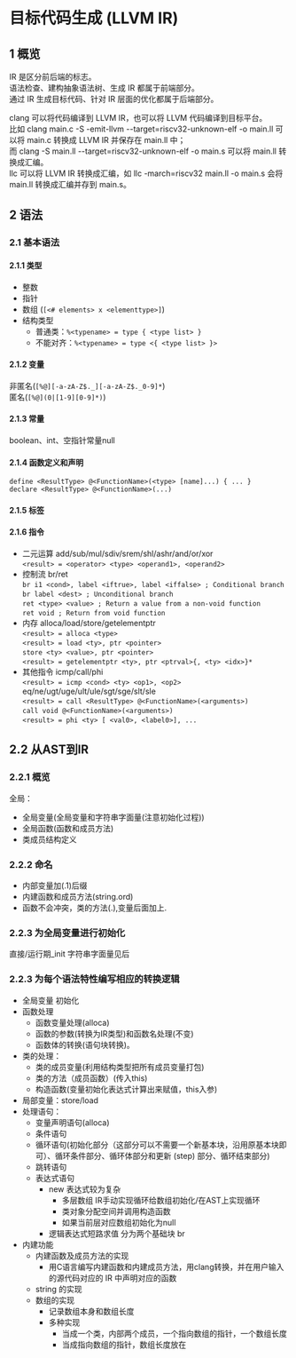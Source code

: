 # 目标代码生成 (LLVM IR)
## 1 概览
IR 是区分前后端的标志。  
语法检查、建构抽象语法树、生成 IR 都属于前端部分。  
通过 IR 生成目标代码、针对 IR 层面的优化都属于后端部分。  

clang 可以将代码编译到 LLVM IR，也可以将 LLVM 代码编译到目标平台。  
比如 clang main.c -S -emit-llvm --target=riscv32-unknown-elf -o main.ll 可以将 main.c 转换成 LLVM IR 并保存在 main.ll 中；  
而 clang -S main.ll --target=riscv32-unknown-elf -o main.s 可以将 main.ll 转换成汇编。  
llc 可以将 LLVM IR 转换成汇编，如 llc -march=riscv32 main.ll -o main.s 会将 main.ll 转换成汇编并存到 main.s。  

## 2 语法
### 2.1 基本语法
#### 2.1.1 类型 
- 整数
- 指针
- 数组 (`[<# elements> x <elementtype>]`)
- 结构类型
  - 普通类：`%<typename> = type { <type list> }`
  - 不能对齐：`%<typename> = type <{ <type list> }>`
#### 2.1.2 变量
非匿名(`[%@][-a-zA-Z$._][-a-zA-Z$._0-9]*`)  
匿名(`[%@](0|[1-9][0-9]*)`)
#### 2.1.3 常量
boolean、int、空指针常量null
#### 2.1.4 函数定义和声明
`define <ResultType> @<FunctionName>(<type> [name]...) { ... }`  
`declare <ResultType> @<FunctionName>(...)`
#### 2.1.5 标签
#### 2.1.6 指令
- 二元运算 add/sub/mul/sdiv/srem/shl/ashr/and/or/xor  
  `<result> = <operator> <type> <operand1>, <operand2>`  
- 控制流 br/ret  
  `br i1 <cond>, label <iftrue>, label <iffalse> ; Conditional branch`  
  `br label <dest> ; Unconditional branch`  
  `ret <type> <value> ; Return a value from a non-void function`  
  `ret void ; Return from void function`  
- 内存 alloca/load/store/getelementptr  
  `<result> = alloca <type>`  
  `<result> = load <ty>, ptr <pointer>`  
  `store <ty> <value>, ptr <pointer>`  
  `<result> = getelementptr <ty>, ptr <ptrval>{, <ty> <idx>}*`  
- 其他指令 icmp/call/phi  
  `<result> = icmp <cond> <ty> <op1>, <op2>`  
    eq/ne/ugt/uge/ult/ule/sgt/sge/slt/sle  
  `<result> = call <ResultType> @<FunctionName>(<arguments>)`  
  `call void @<FunctionName>(<arguments>)`  
  `<result> = phi <ty> [ <val0>, <label0>], ...`

## 2.2 从AST到IR
### 2.2.1 概览
全局：
- 全局变量(全局变量和字符串字面量(注意初始化过程))
- 全局函数(函数和成员方法)
- 类成员结构定义
### 2.2.2 命名
- 内部变量加(.1)后缀  
- 内建函数和成员方法(string.ord)  
- 函数不会冲突，类的方法(<ClassName>.<MethodName>),变量后面加上.<n>  
### 2.2.3 为全局变量进行初始化
直接/运行期_init
字符串字面量见后
### 2.2.3 为每个语法特性编写相应的转换逻辑
- 全局变量 初始化
- 函数处理
  - 函数变量处理(alloca)
  - 函数的参数(转换为IR类型)和函数名处理(不变)
  - 函数体的转换(语句块转换)。
- 类的处理：
  - 类的成员变量(利用结构类型把所有成员变量打包)
  - 类的方法（成员函数）(传入this)
  - 构造函数(变量初始化表达式计算出来赋值，this入参)
- 局部变量：store/load
- 处理语句：
  - 变量声明语句(alloca)
  - 条件语句
  - 循环语句(初始化部分（这部分可以不需要一个新基本块，沿用原基本块即可）、循环条件部分、循环体部分和更新 (step) 部分、循环结束部分)
  - 跳转语句
  - 表达式语句
    - new 表达式较为复杂
      - 多层数组 IR手动实现循环给数组初始化/在AST上实现循环
      - 类对象分配空间并调用构造函数
      - 如果当前层对应数组初始化为null
    - 逻辑表达式短路求值 分为两个基础块 br
- 内建功能
  - 内建函数及成员方法的实现
    - 用C语言编写内建函数和内建成员方法，用clang转换，并在用户输入的源代码对应的 IR 中声明对应的函数
  - string 的实现
  - 数组的实现
    - 记录数组本身和数组长度
    - 多种实现
      - 当成一个类，内部两个成员，一个指向数组的指针，一个数组长度
      - 当成指向数组的指针，数组长度放在

